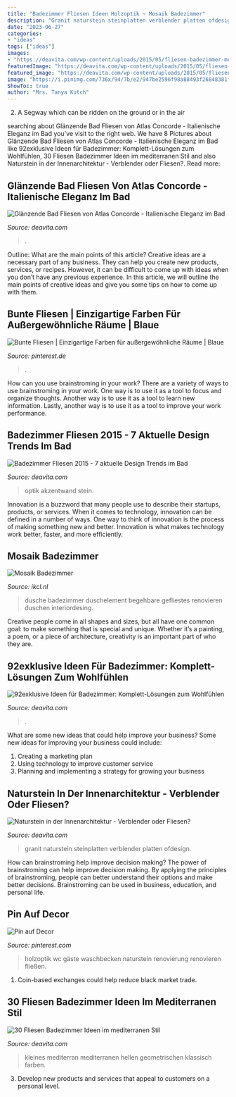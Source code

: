 ```yaml
---
title: "Badezimmer Fliesen Ideen Holzoptik ~ Mosaik Badezimmer"
description: "Granit naturstein steinplatten verblender platten ofdesign"
date: "2023-06-27"
categories:
- "ideas"
tags: ["ideas"]
images:
- "https://deavita.com/wp-content/uploads/2015/05/fliesen-badezimmer-mediterran-babyblau-weiss-klo-badewanne-stuhl-muster-boden-wand.jpg"
featuredImage: "https://deavita.com/wp-content/uploads/2015/05/fliesen-badezimmer-mediterran-babyblau-weiss-klo-badewanne-stuhl-muster-boden-wand.jpg"
featured_image: "https://deavita.com/wp-content/uploads/2015/05/fliesen-badezimmer-mediterran-babyblau-weiss-klo-badewanne-stuhl-muster-boden-wand.jpg"
image: "https://i.pinimg.com/736x/94/7b/e2/947be2596f98a88493f26848381f7e0f.jpg"
ShowToc: true
author: "Mrs. Tanya Kutch"
---
```



2. A Segway which can be ridden on the ground or in the air

	

		
searching about Glänzende Bad Fliesen von Atlas Concorde - Italienische Eleganz im Bad you've visit to the right web. We have 8 Pictures about Glänzende Bad Fliesen von Atlas Concorde - Italienische Eleganz im Bad like 92exklusive Ideen für Badezimmer: Komplett-Lösungen zum Wohlfühlen, 30 Fliesen Badezimmer Ideen im mediterranen Stil and also Naturstein in der Innenarchitektur - Verblender oder Fliesen?. Read more:
		
    
## Glänzende Bad Fliesen Von Atlas Concorde - Italienische Eleganz Im Bad

<img loading=lazy src="https://deavita.com/wp-content/uploads/2013/06/bad-fliesen-atlas-concorde-rot-weiß-mosaik-florale-motive.jpg" onerror="this.onerror=null;this.src='https://tse2.mm.bing.net/th?id=OIP.x3aJji-CBQOOXrhdsmSkFgHaFj&amp;pid=15.1';" alt="Glänzende Bad Fliesen von Atlas Concorde - Italienische Eleganz im Bad">

_Source: deavita.com_

>. 

	

Outline: What are the main points of this article?
Creative ideas are a necessary part of any business. They can help you create new products, services, or recipes. However, it can be difficult to come up with ideas when you don’t have any previous experience. In this article, we will outline the main points of creative ideas and give you some tips on how to come up with them.

    
## Bunte Fliesen | Einzigartige Farben Für Außergewöhnliche Räume | Blaue

<img loading=lazy src="https://i.pinimg.com/736x/94/7b/e2/947be2596f98a88493f26848381f7e0f.jpg" onerror="this.onerror=null;this.src='https://tse2.mm.bing.net/th?id=OIP.59cRliiFQblsTMY9rcGe9gHaHa&amp;pid=15.1';" alt="Bunte Fliesen | Einzigartige Farben für außergewöhnliche Räume | Blaue">

_Source: pinterest.de_

>. 

	

How can you use brainstroming in your work?
There are a variety of ways to use brainstroming in your work. One way is to use it as a tool to focus and organize thoughts. Another way is to use it as a tool to learn new information. Lastly, another way is to use it as a tool to improve your work performance.

    
## Badezimmer Fliesen 2015 - 7 Aktuelle Design Trends Im Bad

<img loading=lazy src="http://deavita.com/wp-content/uploads/2015/01/badezimmer-fliesen-2015-schwarz-texturen-runder-waschbecken-aufsatz-weiss.jpg" onerror="this.onerror=null;this.src='https://tse2.mm.bing.net/th?id=OIP.XCf83kaSNZbK1JBMOrE5FwHaJ4&amp;pid=15.1';" alt="Badezimmer Fliesen 2015 - 7 aktuelle Design Trends im Bad">

_Source: deavita.com_

>optik akzentwand stein. 

	

Innovation is a buzzword that many people use to describe their startups, products, or services. When it comes to technology, innovation can be defined in a number of ways. One way to think of innovation is the process of making something new and better. Innovation is what makes technology work better, faster, and more efficiently.

    
## Mosaik Badezimmer

<img loading=lazy src="https://i.pinimg.com/474x/a0/5c/76/a05c7637afe28f0af12fa236fd38833c--bathroom-ideas-shower-ideas.jpg" onerror="this.onerror=null;this.src='https://tse1.mm.bing.net/th?id=OIP.GZl1Q1Njo96VazMrXQZJnQAAAA&amp;pid=15.1';" alt="Mosaik Badezimmer">

_Source: ikcl.nl_

>dusche badezimmer duschelement begehbare gefliestes renovieren duschen interiordesing. 

	

Creative people come in all shapes and sizes, but all have one common goal: to make something that is special and unique. Whether it’s a painting, a poem, or a piece of architecture, creativity is an important part of who they are.

    
## 92exklusive Ideen Für Badezimmer: Komplett-Lösungen Zum Wohlfühlen

<img loading=lazy src="https://deavita.com/wp-content/uploads/2014/05/ideen-badezimmer-design-gestaltung-modern-weiss-waschunterschrank-holz-badewanne.jpg" onerror="this.onerror=null;this.src='https://tse2.mm.bing.net/th?id=OIP.MRB2MK1u7rIn1CsVhqT4MQHaKz&amp;pid=15.1';" alt="92exklusive Ideen für Badezimmer: Komplett-Lösungen zum Wohlfühlen">

_Source: deavita.com_

>. 

	

What are some new ideas that could help improve your business?
Some new ideas for improving your business could include: 
1. Creating a marketing plan 
2. Using technology to improve customer service 
3. Planning and implementing a strategy for growing your business 

    
## Naturstein In Der Innenarchitektur - Verblender Oder Fliesen?

<img loading=lazy src="https://deavita.com/wp-content/uploads/2013/07/schwarzer-Granit-Wand-Badezimmer-minimalistisch.jpg" onerror="this.onerror=null;this.src='https://tse1.mm.bing.net/th?id=OIP.nJLrl7nbDNUUeuivFeYiogHaFF&amp;pid=15.1';" alt="Naturstein in der Innenarchitektur - Verblender oder Fliesen?">

_Source: deavita.com_

>granit naturstein steinplatten verblender platten ofdesign. 

	

How can brainstroming help improve decision making?
The power of brainstroming can help improve decision making. By applying the principles of brainstroming, people can better understand their options and make better decisions. Brainstroming can be used in business, education, and personal life.

    
## Pin Auf Decor

<img loading=lazy src="https://i.pinimg.com/originals/b2/80/f8/b280f84683e7920cf61590305b7a7c67.jpg" onerror="this.onerror=null;this.src='https://tse3.mm.bing.net/th?id=OIP.IzcBA2tulBtmaSW2medJwAHaJ4&amp;pid=15.1';" alt="Pin auf Decor">

_Source: pinterest.com_

>holzoptik wc gäste waschbecken naturstein renovierung renovieren fließen. 

	

1. Coin-based exchanges could help reduce black market trade.

    
## 30 Fliesen Badezimmer Ideen Im Mediterranen Stil

<img loading=lazy src="https://deavita.com/wp-content/uploads/2015/05/fliesen-badezimmer-mediterran-babyblau-weiss-klo-badewanne-stuhl-muster-boden-wand.jpg" onerror="this.onerror=null;this.src='https://tse2.mm.bing.net/th?id=OIP.4J6XhNaj8S9lB4v1cQEFkgHaLH&amp;pid=15.1';" alt="30 Fliesen Badezimmer Ideen im mediterranen Stil">

_Source: deavita.com_

>kleines mediterran mediterranen hellen geometrischen klassisch farben. 

	

3. Develop new products and services that appeal to customers on a personal level.

